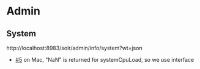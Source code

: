 # Admin

## System

http://localhost:8983/solr/admin/info/system?wt=json

- [#5](https://github.com/at15/go-solr/issues/5) on Mac, "NaN" is returned for systemCpuLoad, so we use interface